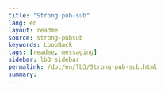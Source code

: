 ```yaml
---
title: "Strong pub-sub"
lang: en
layout: readme
source: strong-pubsub
keywords: LoopBack
tags: [readme, messaging]
sidebar: lb3_sidebar
permalink: /doc/en/lb3/Strong-pub-sub.html
summary:
---
```

